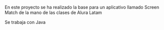 En este proyecto se ha realizado la base para un aplicativo llamado Screen Match de la mano de las clases de Alura Latam

Se trabaja con Java
